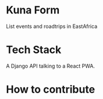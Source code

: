 # Kuna Form

List events and roadtrips in EastAfrica

# Tech Stack

A Django API talking to a React PWA.

# How to contribute




